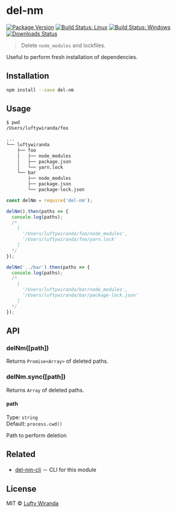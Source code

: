 # del-nm

[![Package Version](https://img.shields.io/npm/v/del-nm.svg)](https://www.npmjs.com/package/del-nm)
[![Build Status: Linux](https://img.shields.io/travis/luftywiranda13/del-nm/master.svg)](https://travis-ci.org/luftywiranda13/del-nm)
[![Build Status: Windows](https://img.shields.io/appveyor/ci/luftywiranda13/del-nm/master.svg)](https://ci.appveyor.com/project/luftywiranda13/del-nm)
[![Downloads Status](https://img.shields.io/npm/dm/del-nm.svg)](https://npm-stat.com/charts.html?package=del-nm&from=2016-04-01)

> Delete `node_modules` and lockfiles.

Useful to perform fresh installation of dependencies.

## Installation

```sh
npm install --save del-nm
```

## Usage

```sh
$ pwd
/Users/luftywiranda/foo

...
└── luftywiranda
    ├── foo
    │   ├── node_modules
    │   ├── package.json
    │   └── yarn.lock
    └── bar
        ├── node_modules
        ├── package.json
        └── package-lock.json
```

```js
const delNm = require('del-nm');

delNm().then(paths => {
  console.log(paths);
  /*
    [
      '/Users/luftywiranda/foo/node_modules',
      '/Users/luftywiranda/foo/yarn.lock'
    ]
  */
});

delNm('../bar').then(paths => {
  console.log(paths);
  /*
    [
      '/Users/luftywiranda/bar/node_modules',
      '/Users/luftywiranda/bar/package-lock.json'
    ]
  */
});
```

## API

### delNm([path])

Returns `Promise<Array>` of deleted paths.

### delNm.sync([path])

Returns `Array` of deleted paths.

#### path

Type: `string`<br />
Default: `process.cwd()`

Path to perform deletion

## Related

- [del-nm-cli](https://github.com/luftywiranda13/del-nm-cli) － CLI for this module

## License

MIT &copy; [Lufty Wiranda](https://www.instagram.com/luftywiranda13)
